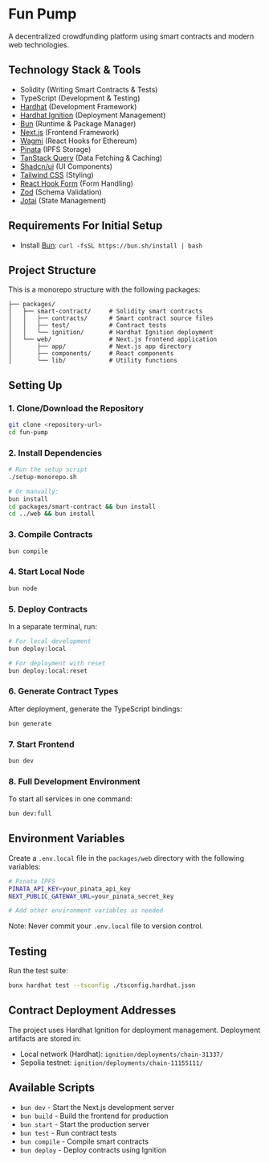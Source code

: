 # Fun Pump

A decentralized crowdfunding platform using smart contracts and modern web technologies.

## Technology Stack & Tools

- Solidity (Writing Smart Contracts & Tests)
- TypeScript (Development & Testing)
- [Hardhat](https://hardhat.org/) (Development Framework)
- [Hardhat Ignition](https://hardhat.org/ignition/docs/getting-started) (Deployment Management)
- [Bun](https://bun.sh/) (Runtime & Package Manager)
- [Next.js](https://nextjs.org/) (Frontend Framework)
- [Wagmi](https://wagmi.sh/) (React Hooks for Ethereum)
- [Pinata](https://www.pinata.cloud/) (IPFS Storage)
- [TanStack Query](https://tanstack.com/query/latest) (Data Fetching & Caching)
- [Shadcn/ui](https://ui.shadcn.com/) (UI Components)
- [Tailwind CSS](https://tailwindcss.com/) (Styling)
- [React Hook Form](https://react-hook-form.com/) (Form Handling)
- [Zod](https://zod.dev/) (Schema Validation)
- [Jotai](https://jotai.org/) (State Management)

## Requirements For Initial Setup

- Install [Bun](https://bun.sh/): `curl -fsSL https://bun.sh/install | bash`

## Project Structure

This is a monorepo structure with the following packages:

```
├── packages/
│   ├── smart-contract/     # Solidity smart contracts
│   │   ├── contracts/      # Smart contract source files
│   │   ├── test/           # Contract tests
│   │   └── ignition/       # Hardhat Ignition deployment
│   └── web/                # Next.js frontend application
│       ├── app/            # Next.js app directory
│       ├── components/     # React components
│       └── lib/            # Utility functions
```

## Setting Up

### 1. Clone/Download the Repository
```bash
git clone <repository-url>
cd fun-pump
```

### 2. Install Dependencies
```bash
# Run the setup script
./setup-monorepo.sh

# Or manually:
bun install
cd packages/smart-contract && bun install
cd ../web && bun install
```

### 3. Compile Contracts
```bash
bun compile
```

### 4. Start Local Node
```bash
bun node
```

### 5. Deploy Contracts
In a separate terminal, run:
```bash
# For local development
bun deploy:local

# For deployment with reset
bun deploy:local:reset
```

### 6. Generate Contract Types
After deployment, generate the TypeScript bindings:
```bash
bun generate
```

### 7. Start Frontend
```bash
bun dev
```

### 8. Full Development Environment
To start all services in one command:
```bash
bun dev:full
```

## Environment Variables

Create a `.env.local` file in the `packages/web` directory with the following variables:

```bash
# Pinata IPFS
PINATA_API_KEY=your_pinata_api_key
NEXT_PUBLIC_GATEWAY_URL=your_pinata_secret_key

# Add other environment variables as needed
```

Note: Never commit your `.env.local` file to version control.

## Testing

Run the test suite:
```bash
bunx hardhat test --tsconfig ./tsconfig.hardhat.json
```

## Contract Deployment Addresses

The project uses Hardhat Ignition for deployment management. Deployment artifacts are stored in:
- Local network (Hardhat): `ignition/deployments/chain-31337/`
- Sepolia testnet: `ignition/deployments/chain-11155111/`

## Available Scripts

- `bun dev` - Start the Next.js development server
- `bun build` - Build the frontend for production
- `bun start` - Start the production server
- `bun test` - Run contract tests
- `bun compile` - Compile smart contracts
- `bun deploy` - Deploy contracts using Ignition